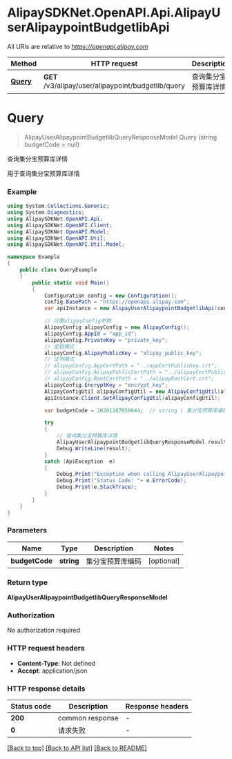 # AlipaySDKNet.OpenAPI.Api.AlipayUserAlipaypointBudgetlibApi

All URIs are relative to *https://openapi.alipay.com*

Method | HTTP request | Description
------------- | ------------- | -------------
[**Query**](AlipayUserAlipaypointBudgetlibApi.md#query) | **GET** /v3/alipay/user/alipaypoint/budgetlib/query | 查询集分宝预算库详情


<a name="query"></a>
# **Query**
> AlipayUserAlipaypointBudgetlibQueryResponseModel Query (string budgetCode = null)

查询集分宝预算库详情

用于查询集分宝预算库详情

### Example
```csharp
using System.Collections.Generic;
using System.Diagnostics;
using AlipaySDKNet.OpenAPI.Api;
using AlipaySDKNet.OpenAPI.Client;
using AlipaySDKNet.OpenAPI.Model;
using AlipaySDKNet.OpenAPI.Util;
using AlipaySDKNet.OpenAPI.Util.Model;

namespace Example
{
    public class QueryExample
    {
        public static void Main()
        {
            Configuration config = new Configuration();
            config.BasePath = "https://openapi.alipay.com";
            var apiInstance = new AlipayUserAlipaypointBudgetlibApi(config);

            // 设置alipayConfig参数
            AlipayConfig alipayConfig = new AlipayConfig();
            alipayConfig.AppId = "app_id";
            alipayConfig.PrivateKey = "private_key";
            // 密钥模式
            alipayConfig.AlipayPublicKey = "alipay_public_key";
            // 证书模式
            // alipayConfig.AppCertPath = "../appCertPublicKey.crt";
            // alipayConfig.AlipayPublicCertPath = "../alipayCertPublicKey_RSA2.crt";
            // alipayConfig.RootCertPath = "../alipayRootCert.crt";
            alipayConfig.EncryptKey = "encrypt_key";
            AlipayConfigUtil alipayConfigUtil = new AlipayConfigUtil(alipayConfig);
            apiInstance.Client.SetAlipayConfigUtil(alipayConfigUtil);

            var budgetCode = 20201107050844;  // string | 集分宝预算库编码 (optional) 

            try
            {
                // 查询集分宝预算库详情
                AlipayUserAlipaypointBudgetlibQueryResponseModel result = apiInstance.Query(budgetCode);
                Debug.WriteLine(result);
            }
            catch (ApiException  e)
            {
                Debug.Print("Exception when calling AlipayUserAlipaypointBudgetlibApi.Query: " + e.Message );
                Debug.Print("Status Code: "+ e.ErrorCode);
                Debug.Print(e.StackTrace);
            }
        }
    }
}
```

### Parameters

Name | Type | Description  | Notes
------------- | ------------- | ------------- | -------------
 **budgetCode** | **string**| 集分宝预算库编码 | [optional] 

### Return type

**AlipayUserAlipaypointBudgetlibQueryResponseModel**

### Authorization

No authorization required

### HTTP request headers

 - **Content-Type**: Not defined
 - **Accept**: application/json


### HTTP response details
| Status code | Description | Response headers |
|-------------|-------------|------------------|
| **200** | common response |  -  |
| **0** | 请求失败 |  -  |

[[Back to top]](#) [[Back to API list]](../README.md#documentation-for-api-endpoints) [[Back to README]](../README.md)

